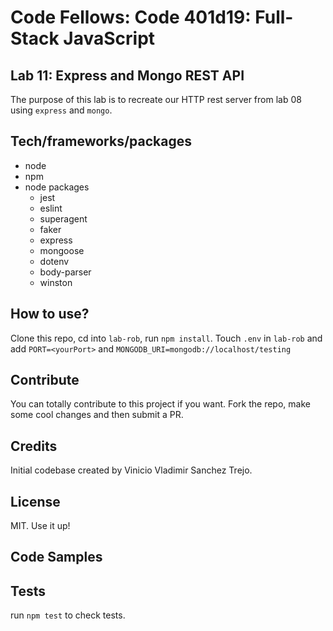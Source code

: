 # Code Fellows: Code 401d19: Full-Stack JavaScript

## Lab 11: Express and Mongo REST API

The purpose of this lab is to recreate our HTTP rest server from lab 08 using `express` and `mongo`.

## Tech/frameworks/packages

- node 
- npm
- node packages
  - jest
  - eslint 
  - superagent
  - faker
  - express
  - mongoose
  - dotenv
  - body-parser
  - winston

## How to use?
Clone this repo, cd into `lab-rob`, run `npm install`. Touch `.env` in `lab-rob` and add `PORT=<yourPort>` and `MONGODB_URI=mongodb://localhost/testing`

## Contribute

You can totally contribute to this project if you want. Fork the repo, make some cool changes and then submit a PR.

## Credits

Initial codebase created by Vinicio Vladimir Sanchez Trejo.

## License

MIT. Use it up!

## Code Samples

## Tests

run `npm test` to check tests.

